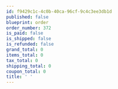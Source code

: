 ```yaml
---
id: f9429c1c-4c0b-40ca-96cf-9c4c3ee3db1d
published: false
blueprint: order
order_number: 372
is_paid: false
is_shipped: false
is_refunded: false
grand_total: 0
items_total: 0
tax_total: 0
shipping_total: 0
coupon_total: 0
title: ' '
---
```

